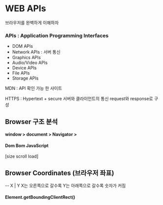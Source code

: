 # WEB APIs 
브라우저를 완벽하게 이해하자

### APIs : Application Programming Interfaces

- DOM APIs
- Network APIs : 서버 통신
- Graphics APIs
- Audio/Video APIs 
- Device APIs
- File APIs
- Storage APIs

MDN : API 확인 가능 한 사이트 

HTTPS : Hypertext + secure
서버와 클라이언트의 통신 request와 response로 구성 

## Browser 구조 분석

#### window > document > Navigator > 

#### Dom Bom JavaScript

[size scroll load]

##  Browser Coordinates (브라우저 좌표) 

-- X  | Y 
X는 오른쪽으로 갈수록 Y는 아래쪽으로 갈수록 숫자가 커짐

#### Element.getBoundingClientRect()